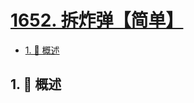 # [1652. 拆炸弹【简单】](https://github.com/tnotesjs/TNotes.leetcode/tree/main/notes/1652.%20%E6%8B%86%E7%82%B8%E5%BC%B9%E3%80%90%E7%AE%80%E5%8D%95%E3%80%91)

<!-- region:toc -->

- [1. 📝 概述](#1--概述)

<!-- endregion:toc -->

## 1. 📝 概述
